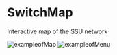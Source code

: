 # SwitchMap
Interactive map of the SSU network

![exampleofMap](https://github.com/ultram4rine/switchmap/blob/master/exampleofMap.jpg)
![exampleofMenu](https://github.com/ultram4rine/switchmap/blob/master/exampleofMenu.jpg)